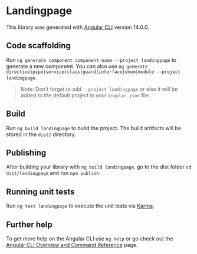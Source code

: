 # Landingpage

This library was generated with [Angular CLI](https://github.com/angular/angular-cli) version 14.0.0.

## Code scaffolding

Run `ng generate component component-name --project landingpage` to generate a new component. You can also use `ng generate directive|pipe|service|class|guard|interface|enum|module --project landingpage`.
> Note: Don't forget to add `--project landingpage` or else it will be added to the default project in your `angular.json` file. 

## Build

Run `ng build landingpage` to build the project. The build artifacts will be stored in the `dist/` directory.

## Publishing

After building your library with `ng build landingpage`, go to the dist folder `cd dist/landingpage` and run `npm publish`.

## Running unit tests

Run `ng test landingpage` to execute the unit tests via [Karma](https://karma-runner.github.io).

## Further help

To get more help on the Angular CLI use `ng help` or go check out the [Angular CLI Overview and Command Reference](https://angular.io/cli) page.
